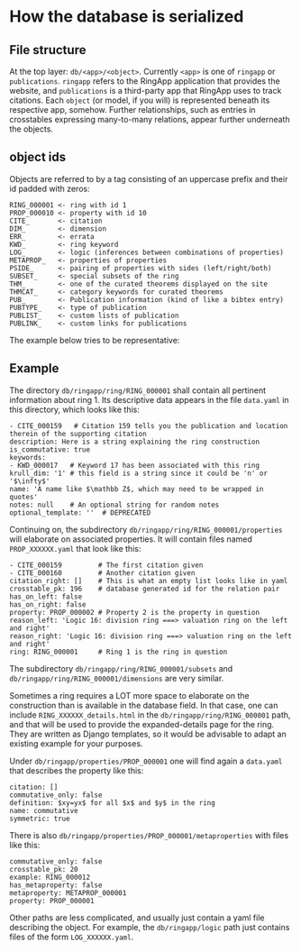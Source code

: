 # How the database is serialized

## File structure
At the top layer: `db/<app>/<object>`.  Currently `<app>` is one of `ringapp` or `publications`. `ringapp` refers to the RingApp application that 
provides the website, and `publications` is a third-party app that RingApp uses to track citations.  Each `object`
(or model, if you will) is represented beneath its respective app, somehow. Further relationships, such as entries in crosstables expressing many-to-many relations, appear further underneath 
the objects.  

## object ids
Objects are referred to by a tag consisting of an uppercase prefix and their id padded with zeros:
```
RING_000001 <- ring with id 1
PROP_000010 <- property with id 10
CITE_       <- citation
DIM_        <- dimension
ERR_        <- errata
KWD_        <- ring keyword
LOG_        <- logic (inferences between combinations of properties)
METAPROP_   <- properties of properties
PSIDE_      <- pairing of properties with sides (left/right/both)
SUBSET_     <- special subsets of the ring
THM_        <- one of the curated theorems displayed on the site
THMCAT_     <- category keywords for curated theorems
PUB_        <- Publication information (kind of like a bibtex entry)
PUBTYPE_    <- type of publication
PUBLIST_    <- custom lists of publication
PUBLINK_    <- custom links for publications
```

The example below tries to be representative:

## Example
The directory `db/ringapp/ring/RING_000001` shall contain all pertinent information about ring 1.  Its descriptive data 
appears in the file `data.yaml` in this directory, which looks like this:

```citation:
- CITE_000159   # Citation 159 tells you the publication and location therein of the supporting citation
description: Here is a string explaining the ring construction
is_commutative: true
keywords:
- KWD_000017   # Keyword 17 has been associated with this ring
krull_dim: '1' # this field is a string since it could be 'n' or '$\infty$' 
name: 'A name like $\mathbb Z$, which may need to be wrapped in quotes'
notes: null    # An optional string for random notes
optional_template: ''  # DEPRECATED
```

Continuing on, the subdirectory `db/ringapp/ring/RING_000001/properties` will elaborate on associated properties. 
It will contain files named `PROP_XXXXXX.yaml` that look like this:

```citation_left:
- CITE_000159         # The first citation given
- CITE_000160         # Another citation given
citation_right: []    # This is what an empty list looks like in yaml
crosstable_pk: 196    # database generated id for the relation pair
has_on_left: false
has_on_right: false
property: PROP_000002 # Property 2 is the property in question
reason_left: 'Logic 16: division ring ===> valuation ring on the left and right'
reason_right: 'Logic 16: division ring ===> valuation ring on the left and right'
ring: RING_000001     # Ring 1 is the ring in question
```

The subdirectory `db/ringapp/ring/RING_000001/subsets` and `db/ringapp/ring/RING_000001/dimensions` are very similar.

Sometimes a ring requires a LOT more space to elaborate on the construction than is available in the database field. 
In that case, one can include `RING_XXXXXX_details.html` in the `db/ringapp/ring/RING_000001` path, and that will be 
used to provide the expanded-details page for the ring.  They are written as Django templates, so it would be advisable 
to adapt an existing example for your purposes.

Under `db/ringapp/properties/PROP_000001` one will find again a `data.yaml` that describes the property like this:
```
citation: []
commutative_only: false
definition: $xy=yx$ for all $x$ and $y$ in the ring
name: commutative
symmetric: true
```
There is also `db/ringapp/properties/PROP_000001/metaproperties` with files like this:
```citation: []
commutative_only: false
crosstable_pk: 20
example: RING_000012
has_metaproperty: false
metaproperty: METAPROP_000001
property: PROP_000001
```

Other paths are less complicated, and usually just contain a yaml file describing the object.
For example, the `db/ringapp/logic` path just contains files of the form `LOG_XXXXXX.yaml`.

